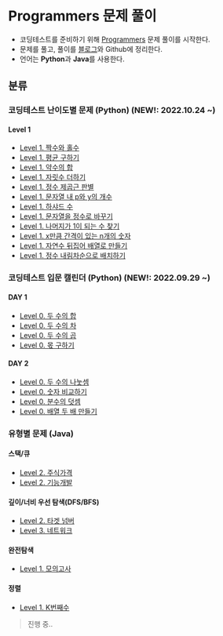 # Programmers 문제 풀이
  
+ 코딩테스트를 준비하기 위해 [Programmers](https://programmers.co.kr/ "Programmers") 문제 풀이를 시작한다.
+ 문제를 풀고, 풀이를 [블로그](https://kimkkoo.tistory.com/ "내 블로그")와 Github에 정리한다.
+ 언어는 **Python**과 **Java**를 사용한다.

## 분류

### 코딩테스트 난이도별 문제 (Python) (NEW!: 2022.10.24 ~)
#### Level 1

+ [Level 1. 짝수와 홀수](https://github.com/MIN-04/CodingTest-Programmers/blob/master/Level/Level01/no12937.py "Level 1. 짝수와 홀수")
+ [Level 1. 평균 구하기](https://github.com/MIN-04/CodingTest-Programmers/blob/master/Level/Level01/no12944.py "Level 1. 평균 구하기")
+ [Level 1. 약수의 합](https://github.com/MIN-04/CodingTest-Programmers/blob/master/Level/Level01/no12928.py "Level 1. 약수의 합")
+ [Level 1. 자릿수 더하기](https://github.com/MIN-04/CodingTest-Programmers/blob/master/Level/Level01/no12931.py "Level 1. 자릿수 더하기")
+ [Level 1. 정수 제곱근 판별](https://github.com/MIN-04/CodingTest-Programmers/blob/master/Level/Level01/no12934.py "Level 1. 정수 제곱근 판별")
+ [Level 1. 문자열 내 p와 y의 개수](https://github.com/MIN-04/CodingTest-Programmers/blob/master/Level/Level01/no12916.py "Level 1. 문자열 내 p와 y의 개수")
+ [Level 1. 하샤드 수](https://github.com/MIN-04/CodingTest-Programmers/blob/master/Level/Level01/no12947.py "Level 1. 하샤드 수")
+ [Level 1. 문자열을 정수로 바꾸기](https://github.com/MIN-04/CodingTest-Programmers/blob/master/Level/Level01/no12925.py "Level 1. 문자열을 정수로 바꾸기")
+ [Level 1. 나머지가 1이 되는 수 찾기](https://github.com/MIN-04/CodingTest-Programmers/blob/master/Level/Level01/no87389.py "Level 1. 나머지가 1이 되는 수 찾기")
+ [Level 1. x만큼 간격이 있는 n개의 숫자](https://github.com/MIN-04/CodingTest-Programmers/blob/master/Level/Level01/no12954.py "Level 1. x만큼 간격이 있는 n개의 숫자")
+ [Level 1. 자연수 뒤집어 배열로 만들기](https://github.com/MIN-04/CodingTest-Programmers/blob/master/Level/Level01/no12932.py "Level 1. 자연수 뒤집어 배열로 만들기")
+ [Level 1. 정수 내림차순으로 배치하기](https://github.com/MIN-04/CodingTest-Programmers/blob/master/Level/Level01/no12933.py "Level 1. 정수 내림차순으로 배치하기")

### 코딩테스트 입문 캘린더 (Python) (NEW!: 2022.09.29 ~)
#### DAY 1

+ [Level 0. 두 수의 합](https://github.com/MIN-04/CodingTest-Programmers/blob/master/Calendar/day1/120802.py "Level 0. 두 수의 합")
+ [Level 0. 두 수의 차](https://github.com/MIN-04/CodingTest-Programmers/blob/master/Calendar/day1/120803.py "Level 0. 두 수의 차")
+ [Level 0. 두 수의 곱](https://github.com/MIN-04/CodingTest-Programmers/blob/master/Calendar/day1/120804.py "Level 0. 두 수의 곱")
+ [Level 0. 몫 구하기](https://github.com/MIN-04/CodingTest-Programmers/blob/master/Calendar/day1/120805.py "Level 0. 몫 구하기")

#### DAY 2

+ [Level 0. 두 수의 나눗셈](https://github.com/MIN-04/CodingTest-Programmers/blob/master/Calendar/day2/120806.py "Level 0. 두 수의 나눗셈")
+ [Level 0. 숫자 비교하기](https://github.com/MIN-04/CodingTest-Programmers/blob/master/Calendar/day2/120807.py "Level 0. 숫자 비교하기")
+ [Level 0. 분수의 덧셈](https://github.com/MIN-04/CodingTest-Programmers/blob/master/Calendar/day2/120808.py "Level 0. 분수의 덧셈")
+ [Level 0. 배열 두 배 만들기](https://github.com/MIN-04/CodingTest-Programmers/blob/master/Calendar/day2/120809.py "Level 0. 배열 두 배 만들기")



### 유형별 문제 (Java)
#### 스택/큐
  
+ [Level 2. 주식가격](https://github.com/MIN-04/CodingTest-Programmers/blob/master/PracticeKit/Stack_Queue/no42584.java "Level 2 .주식가격")
+ [Level 2. 기능개발](https://github.com/MIN-04/CodingTest-Programmers/blob/master/PracticeKit/Stack_Queue/no42586.java "Level 2. 기능개발")

#### 깊이/너비 우선 탐색(DFS/BFS)
  
+ [Level 2. 타겟 넘버](https://github.com/MIN-04/CodingTest-Programmers/blob/master/PracticeKit/DFS_BFS/no43165.java "Level 2 .타겟 넘버")
+ [Level 3. 네트워크](https://github.com/MIN-04/CodingTest-Programmers/blob/master/PracticeKit/DFS_BFS/no43162.java "Level 2 .네트워크")

#### 완전탐색

+ [Level 1. 모의고사](https://github.com/MIN-04/CodingTest-Programmers/blob/master/PracticeKit/Brute-force/no42840.java "Level 3. 모의고사")

#### 정렬

+ [Level 1. K번째수](https://github.com/MIN-04/CodingTest-Programmers/blob/master/PracticeKit/Sort/no42748.java "Level 1. K번째수")

> 진행 중..
